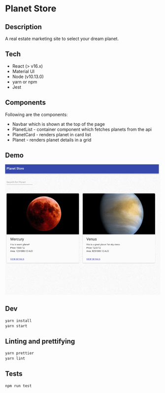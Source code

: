 # Planet Store

## Description

A real estate marketing site to select your dream planet.

## Tech

- React (> v16.x)
- Material UI
- Node (v10.13.0)
- yarn or npm
- Jest

## Components

Following are the components:
- Navbar which is shown at the top of the page
- PlanetList - container component which fetches planets from the api
- PlanetCard - renders planet in card list
- Planet - renders planet details in a grid

## Demo

![Planet Store](./planetstore.gif)

## Dev

```bash
yarn install
yarn start
```

## Linting and prettifying

```bash
yarn prettier
yarn lint
```

## Tests

```bash
npm run test
```
